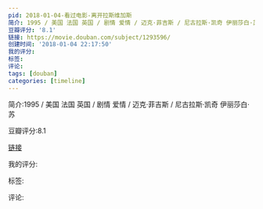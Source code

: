 ```yaml
---
pid: 2018-01-04-看过电影-离开拉斯维加斯
简介: 1995 / 美国 法国 英国 / 剧情 爱情 / 迈克·菲吉斯 / 尼古拉斯·凯奇 伊丽莎白·苏
豆瓣评分: '8.1'
链接: https://movie.douban.com/subject/1293596/
创建时间: '2018-01-04 22:17:50'
我的评分:
标签:
评论:
tags: [douban]
categories: [timeline]
---
```

简介:1995 / 美国 法国 英国 / 剧情 爱情 / 迈克·菲吉斯 / 尼古拉斯·凯奇 伊丽莎白·苏

豆瓣评分:8.1

[链接](https://movie.douban.com/subject/1293596/)

我的评分:

标签:

评论:

